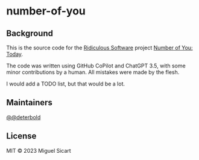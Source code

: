 # number-of-you

## Background

This is the source code for the [Ridiculous Software](https://ridiculous.software) project [Number of You: Today](https://numberofyou.today).

The code was written using GitHub CoPilot and ChatGPT 3.5, with some minor contributions by a human. All mistakes were made by the flesh.

I would add a TODO list, but that would be a lot.

## Maintainers

[@@deterbold](https://github.com/@deterbold)


## License

MIT © 2023 Miguel Sicart